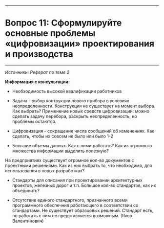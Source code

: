 ___
# Вопрос 11: Сформулируйте основные проблемы «цифровизации» проектирования и производства
___
*Источники: Реферат по теме 2*


**Информация с консультации:**

* Необходимость высокой квалификации работников

* Задача - выбор контрукции нового прибора в условиях неопределенности. Конструкции не существует на момент выбора. Как выбрать? Применение новых средств цифровизации: можно сделать задачу перебора, раскрыть неопределенность, но проблемы остаются.

* Цифровизация - сокращение числа сообщений об изменениях. Как сделать, чтобы их совсем не было или было 1-2

* Большие объемы данных. Как с ними работать? Как из огромного множества информации выделить полезную?

На предприятиях существует огромное кол-во документов с проектными решениями. Как из них выбрать то, что необходимо, для использования в новых разработках?

* Стандарты для описания при проектировании архитектурных проектов, железных дорог и т.п. Большое кол-во стандартов, как их объединить?

* Отсутствие единого стандартного, признанного всеми программного обеспечния работающего в соответствии со стандартами. Не существует образцовых решений. Стандарт есть, но работать с ним не представляется возможным. (Яков Валентинович)
